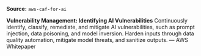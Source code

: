 **Source:** `aws-caf-for-ai`

**Vulnerability Management: Identifying AI Vulnerabilities**
Continuously identify, classify, remediate, and mitigate AI vulnerabilities, such as prompt injection, data poisoning, and model inversion. Harden inputs through data quality automation, mitigate model threats, and sanitize outputs. — AWS Whitepaper
